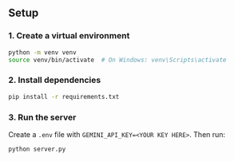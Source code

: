 ## Setup

### 1. Create a virtual environment

```bash
python -m venv venv
source venv/bin/activate  # On Windows: venv\Scripts\activate
```

### 2. Install dependencies

```bash
pip install -r requirements.txt
```

### 3. Run the server
Create a `.env` file with `GEMINI_API_KEY=<YOUR KEY HERE>`. Then run:
```
python server.py
```